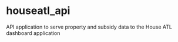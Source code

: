 # houseatl_api
API application to serve property and subsidy data to the House ATL dashboard application
